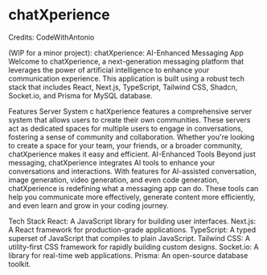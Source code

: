 # chatXperience
Credits: CodeWithAntonio

(WIP for a minor project): chatXperience: AI-Enhanced Messaging App 
Welcome to chatXperience, a next-generation messaging platform that leverages the power of artificial intelligence to enhance your communication experience.
This application is built using a robust tech stack that includes React, Next.js, TypeScript, Tailwind CSS, Shadcn, Socket.io, and Prisma for MySQL database.

Features Server System c
hatXperience features a comprehensive server system that allows users to create their own communities.
These servers act as dedicated spaces for multiple users to engage in conversations, fostering a sense of community and collaboration.
Whether you're looking to create a space for your team, your friends, or a broader community, chatXperience makes it easy and efficient.
AI-Enhanced Tools Beyond just messaging, chatXperience integrates AI tools to enhance your conversations and interactions.
With features for AI-assisted conversation, image generation, video generation, and even code generation, chatXperience is redefining what a messaging app can do.
These tools can help you communicate more effectively, generate content more efficiently, and even learn and grow in your coding journey.

Tech Stack
React: A JavaScript library for building user interfaces. 
Next.js: A React framework for production-grade applications. 
TypeScript: A typed superset of JavaScript that compiles to plain JavaScript. 
Tailwind CSS: A utility-first CSS framework for rapidly building custom designs. 
Socket.io: A library for real-time web applications. 
Prisma: An open-source database toolkit.
